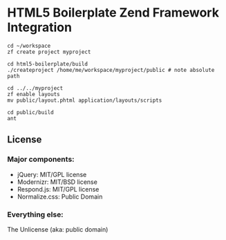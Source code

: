 # HTML5 Boilerplate Zend Framework Integration

    cd ~/workspace
    zf create project myproject

    cd html5-boilerplate/build
    ./createproject /home/me/workspace/myproject/public # note absolute path

    cd ../../myproject
    zf enable layouts
    mv public/layout.phtml application/layouts/scripts

    cd public/build
    ant

## License

### Major components:

* jQuery: MIT/GPL license
* Modernizr: MIT/BSD license
* Respond.js: MIT/GPL license
* Normalize.css: Public Domain

### Everything else:

The Unlicense (aka: public domain)
